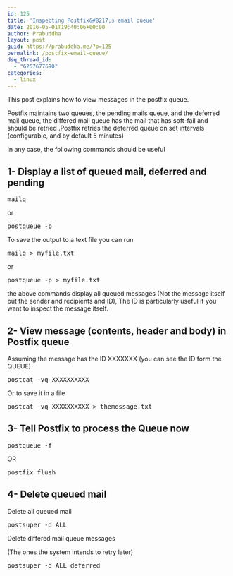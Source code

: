 ```yaml
---
id: 125
title: 'Inspecting Postfix&#8217;s email queue'
date: 2016-05-01T19:40:06+00:00
author: Prabuddha
layout: post
guid: https://prabuddha.me/?p=125
permalink: /postfix-email-queue/
dsq_thread_id:
  - "6257677690"
categories:
  - linux
---
```

This post explains how to view messages in the postfix queue.

Postfix maintains two queues, the pending mails queue, and the deferred mail queue, the differed mail queue has the mail that has soft-fail and should be retried .Postfix retries the deferred queue on set intervals (configurable, and by default 5 minutes)

In any case, the following commands should be useful
<h2>1- Display a list of queued mail, deferred and pending</h2>
<pre>mailq</pre>
or
<pre>postqueue -p</pre>
To save the output to a text file you can run
<pre>mailq &gt; myfile.txt</pre>
or
<pre>postqueue -p &gt; myfile.txt</pre>
the above commands display all queued messages (Not the message itself but the sender and recipients and ID), The ID is particularly useful if you want to inspect the message itself.
<h2>2- View message (contents, header and body) in Postfix queue</h2>
Assuming the message has the ID XXXXXXX (you can see the ID form the QUEUE)
<pre>postcat -vq XXXXXXXXXX</pre>
Or to save it in a file
<pre>postcat -vq XXXXXXXXXX &gt; themessage.txt</pre>
<h2>3- Tell Postfix to process the Queue now</h2>
<pre>postqueue -f</pre>
OR
<pre>postfix flush</pre>
<h2>4- Delete queued mail</h2>
Delete all queued mail
<pre>postsuper -d ALL</pre>
Delete differed mail queue messages

(The ones the system intends to retry later)
<pre>postsuper -d ALL deferred</pre>
&nbsp;